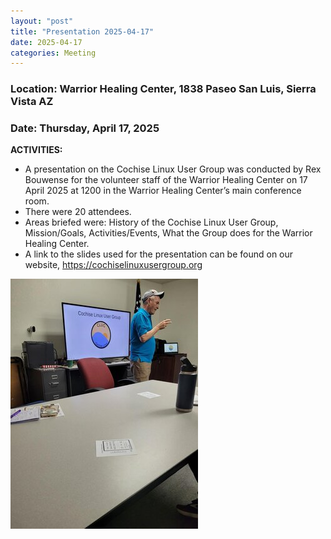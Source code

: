 ```yaml
---
layout: "post"
title: "Presentation 2025-04-17"
date: 2025-04-17
categories: Meeting
---
```


### Location: Warrior Healing Center, 1838 Paseo San Luis, Sierra Vista AZ

### Date: Thursday, April 17, 2025

**ACTIVITIES:**

 * A presentation on the Cochise Linux User Group was conducted by Rex Bouwense for the volunteer staff of the Warrior Healing Center on 17 April 2025 at 1200 in the Warrior Healing Center’s main conference room.
 * There were 20 attendees.
 * Areas briefed were:  History of the Cochise Linux User Group, Mission/Goals, Activities/Events, What the Group does for the Warrior Healing Center.
 * A link to the slides used for the presentation can be found on our website, https://cochiselinuxusergroup.org

![alt text](https://raw.githubusercontent.com/CochiseLinuxUsersGroup/CochiseLinuxUsersGroup.github.io/master/images2/rsv_clug_presentation_whc.jpg)


